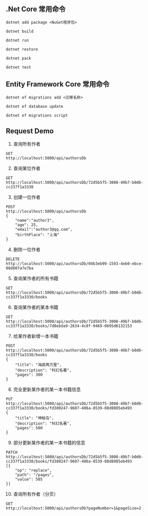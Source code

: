 ﻿
## .Net Core 常用命令

```
dotnet add package <NuGet程序包>

dotnet build

dotnet run

dotnet restore

dotnet pack

dotnet test

```

## Entity Framework Core 常用命令

```
dotnet ef migrations add <迁移名称>

dotnet ef database update

dotnet ef migrations script

```

## Request Demo

1. 查询所有作者

```
GET
http://localhost:5000/api/authorsDb

```

2. 查询某位作者

```
GET
http://localhost:5000/api/authorsDb/72d5b5f5-3008-49b7-b0d6-cc337f1a3330
```

3. 创建一位作者

```
POST
http://localhost:5000/api/authorsDb
{
	"name":"author3",
	"age": 25,
	"email":"author3@qq.com",
	"birthPlace": "上海"
}
```

4. 删除一位作者

```
DELETE
http://localhost:5000/api/authorsDb/04b3eb99-1593-4eb0-ebce-08d807a7e7ba
```

5. 查询某作者的所有书籍

```
GET
http://localhost:5000/api/authorsDb/72d5b5f5-3008-49b7-b0d6-cc337f1a3330/books
```

6. 查询某作者的某本书籍

```
GET
http://localhost:5000/api/authorsDb/72d5b5f5-3008-49b7-b0d6-cc337f1a3330/books/7d8ebda9-2634-4c0f-9469-0695d6132153
```

7. 给某作者新增一本书籍

```
POST
http://localhost:5000/api/authorsDb/72d5b5f5-3008-49b7-b0d6-cc337f1a3330/books
{
	"title": "海底两万里",
	"description": "科幻名著",
	"pages": 300
}
```

8. 完全更新某作者的某一本书籍信息

```
PUT
http://localhost:5000/api/authorsDb/72d5b5f5-3008-49b7-b0d6-cc337f1a3330/books/fd380247-9607-406a-8539-08d8085eb493
{
	"title": "神秘岛",
	"description": "科幻名著",
	"pages": 500
}
```

9. 部分更新某作者的某一本书籍的信息

```
PATCH
http://localhost:5000/api/authorsDb/72d5b5f5-3008-49b7-b0d6-cc337f1a3330/books/fd380247-9607-406a-8539-08d8085eb493
[{
	"op": "replace",
	"path": "/pages",
	"value": 505
}]
```

10. 查询所有作者（分页）

```
GET
http://localhost:5000/api/authorsDb?pageNumber=1&pageSize=2

```
